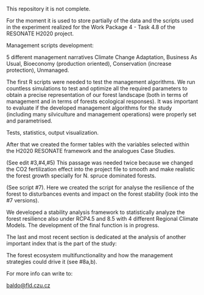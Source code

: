 This repository it is not complete. 

For the moment it is used to store partially of the data and the scripts used in the experiment realized for the Work Package 4 - Task 4.8 of the RESONATE H2020 project.

Management scripts development:

5 different management narratives Climate Change Adaptation, Business As Usual, 
Bioeconomy (production oriented), Conservation (increase protection), Unmanaged.

The first R scripts were needed to test the management algorithms. We run countless simulations to test and optimize all the required parameters to obtain a precise representation of our forest landscape (both in terms of management and in terms of forests ecological responses). It was important to evaluate if the developed management algorithms for the study (including many silviculture and management operations) were properly set and parametrised.

Tests, statistics, output visualization.

After that we created the former tables with the variables selected within the H2020 RESONATE framework and the analogues Case Studies.

(See edit #3,#4,#5) This passage was needed twice because we changed the CO2 fertilization effect into the project file to smooth and make realistic the forest growth specially for N. spruce dominated forests.

(See script #7). Here we created the script for analyse the resilience of the forest to disturbances events and impact on the forest stability (look into the #7 versions).

We developed a stability analysis framework to statistically analyze the forest resilience also under RCP4.5 and 8.5 with 4 different Regional Climate Models. The development of the final function is in progress.

The last and most recent section is dedicated at the analysis of another important index that is the part of the study:

The forest ecosystem multifunctionality and how the management strategies could drive it (see #8a,b).

For more info can write to:

baldo@fld.czu.cz
